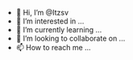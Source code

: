 - 👋 Hi, I’m @Itzsv
- 👀 I’m interested in ...
- 🌱 I’m currently learning ...
- 💞️ I’m looking to collaborate on ...
- 📫 How to reach me ...

<!---
Itzsv/Itzsv is a ✨ special ✨ repository because its `README.md` (this file) appears on your GitHub profile.
You can click the Preview link to take a look at your changes.
--->
